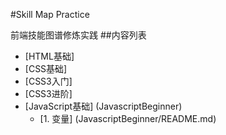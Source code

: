 #Skill Map Practice

前端技能图谱修炼实践
##内容列表
- [HTML基础]
- [CSS基础]
- [CSS3入门]
- [CSS3进阶]
- [JavaScript基础] (JavascriptBeginner)
    - [1. 变量] (JavascriptBeginner/README.md)

